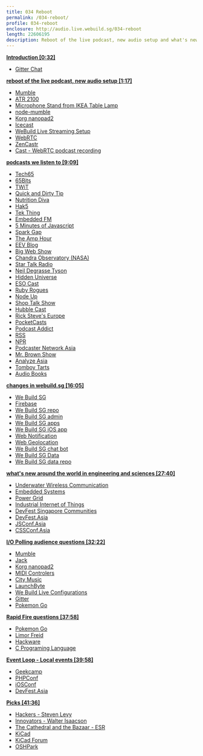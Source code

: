 ```yaml
---
title: 034 Reboot
permalink: /034-reboot/
profile: 034-reboot
enclosure: http://audio.live.webuild.sg/034-reboot
length: 22606195
description: Reboot of the live podcast, new audio setup and what's new around the world in engineering and sciences
---
```


**[Introduction [0:32]](#t=0:32)**

- [Gitter Chat](https://gitter.im/webuildsg/live)

**[reboot of the live podcast, new audio setup [1:17]](#t=1:17)**

- [Mumble](http://mumble.info/)
- [ATR 2100](http://www.audio-technica.com/cms/wired_mics/b8dd84773f83092c/)
- [Microphone Stand from IKEA Table Lamp](http://www.ikeahackers.net/2014/05/desktop-mic-stand-from-a-lamp.html)
- [node-mumble](https://github.com/Rantanen/node-mumble)
- [Korg nanopad2](http://www.korg.com/us/products/computergear/nanopad2/)
- [Icecast](http://icecast.org/)
- [WeBuild Live Streaming Setup](http://live.webuild.sg/setup/)
- [WebRTC](https://webrtc.org/)
- [ZenCastr](https://zencastr.com/)
- [Cast - WebRTC podcast recording](https://tryca.st/)


**[podcasts we listen to [9:09]](#t=9:09)**

- [Tech65](http://tech65.org/)
- [65Bits](http://www.tech65.org/show/65bits/)
- [TWiT](http://twit.tv)
- [Quick and Dirty Tip](http://www.quickanddirtytips.com/)
- [Nutrition Diva](http://www.quickanddirtytips.com/nutrition-diva)
- [Hak5](http://hak5.org)
- [Tek Thing](http://www.tekthing.com/)
- [Embedded FM](http://embedded.fm)
- [5 Minutes of Javascript](https://fivejs.codeschool.com/)
- [Spark Gap](http://thesparkgap.net/)
- [The Amp Hour](http://www.theamphour.com)
- [EEV Blog](http://www.eevblog.com/)
- [Big Web Show](http://5by5.tv/bigwebshow)
- [Chandra Observatory (NASA)](http://chandra.harvard.edu/resources/podcasts/)
- [Star Talk Radio](http://www.startalkradio.net/)
- [Neil Degrasse Tyson](https://en.wikipedia.org/wiki/Neil_deGrasse_Tyson)
- [Hidden Universe](https://itunes.apple.com/us/podcast/hidden-universe-hd-nasas-spitzer/id252259693?mt=2)
- [ESO Cast](https://www.eso.org/public/videos/archive/category/esocast/)
- [Ruby Rogues](https://devchat.tv/ruby-rogues)
- [Node Up](http://nodeup.com/)
- [Shop Talk Show](http://shoptalkshow.com/)
- [Hubble Cast](http://www.spacetelescope.org/videos/archive/category/hubblecast/)
- [Rick Steve's Europe](https://www.ricksteves.com/watch-read-listen/audio/podcasts)
- [PocketCasts](http://www.shiftyjelly.com/pocketcasts/)
- [Podcast Addict](http://podcastaddict.fr/)
- [RSS](https://en.wikipedia.org/wiki/RSS)
- [NPR](http://npr.org)
- [Podcaster Network Asia](https://www.facebook.com/groups/PodcasterNetworkAsia/)
- [Mr. Brown Show](http://www.mrbrownshow.com/)
- [Analyze Asia](https://analyse.asia/)
- [Tomboy Tarts](http://www.tomboy-tarts.com/)
- [Audio Books](https://librivox.org/)

**[changes in webuild.sg [16:05]](#t=16:05)**

- [We Build SG](http://webuild.sg)
- [Firebase](https://firebase.google.com/)
- [We Build SG repo](https://github.com/webuildsg/webuild)
- [We Build SG admin](http://webuild.sg/admin)
- [We Build SG apps](https://webuild.sg/apps)
- [We Build SG iOS app](https://itunes.apple.com/us/app/we-build-sg/id1089421487)
- [Web Notification](https://developer.mozilla.org/en-US/docs/Web/API/Notifications_API/Using_the_Notifications_API)
- [Web Geolocation](https://developer.mozilla.org/en-US/docs/Web/API/Geolocation/Using_geolocation)
- [We Build SG chat bot](https://www.facebook.com/webuildsg/)
- [We Build SG Data](http://data.webuild.sg/)
- [We Build SG data repo](https://github.com/webuildsg/data)


**[what's new around the world in engineering and sciences [27:40]](#t=27:40)**

- [Underwater Wireless Communication](https://en.wikipedia.org/wiki/Underwater_acoustic_communication)
- [Embedded Systems](https://en.wikipedia.org/wiki/Embedded_system)
- [Power Grid](https://en.wikipedia.org/wiki/Electrical_grid)
- [Industrial Internet of Things](http://www.forbes.com/sites/oreillymedia/2014/02/05/the-industrial-internet-of-things/)
- [DevFest Singapore Communities](http://2016.devfest.asia/community/)
- [DevFest.Asia](https://devfest.asia/)
- [JSConf.Asia](http://2016.jsconf.asia)
- [CSSConf.Asia](http://2016.cssconf.asia)

**[I/O Polling audience questions [32:22]](#t=32:22)**

- [Mumble](http://mumble.info/)
- [Jack](http://www.jackaudio.org/)
- [Korg nanopad2](http://www.korg.com/us/products/computergear/nanopad2/)
- [MIDI Controlers](https://en.wikipedia.org/wiki/MIDI_controller)
- [City Music](http://www.citymusic.com.sg/)
- [LaunchByte](http://launchbyte.com/)
- [We Build Live Configurations](https://github.com/webuildsg/live-server)
- [Gitter](https://gitter.im/)
- [Pokemon Go](http://pokemongo.com/)

**[Rapid Fire questions [37:58]](#t=37:58)**

- [Pokemon Go](http://pokemongo.com/)
- [Limor Freid](http://www.ladyada.net/)
- [Hackware](https://www.facebook.com/groups/hackware/)
- [C Programing Language](https://en.wikipedia.org/wiki/C_(programming_language))

**[Event Loop - Local events [39:58]](#t=39:58)**

- [Geekcamp](https://www.geekcamp.sg/)
- [PHPConf](https://2016.phpconf.asia/)
- [iOSConf](http://iosconf.sg/)
- [DevFest.Asia](https://devfest.asia/)

**[Picks [41:36]](#t=41:36)**

- [Hackers - Steven Levy](https://en.wikipedia.org/wiki/Hackers:_Heroes_of_the_Computer_Revolution)
- [Innovators - Walter Isaacson](http://www.simonandschuster.com/books/The-Innovators/Walter-Isaacson/9781476708706)
- [The Cathedral and the Bazaar - ESR](https://en.wikipedia.org/wiki/The_Cathedral_and_the_Bazaar)
- [KiCad](http://kicad-pcb.org/)
- [KiCad Forum](http://kicad.info)
- [OSHPark](https://oshpark.com/)
